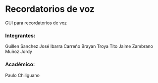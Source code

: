# Recordatorios de voz
GUI para recordatorios de voz

### Integrantes:
Guillen Sanchez José
Ibarra Carreño Brayan
Troya Tito Jaime
Zambrano Muñoz Jordy

### Académico:
Paulo Chiliguano
